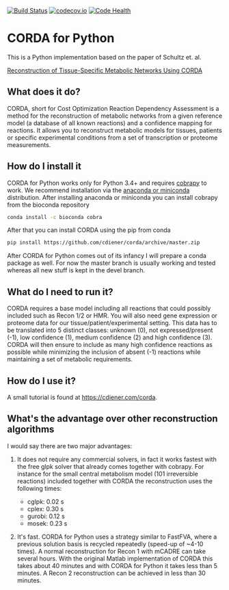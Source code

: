 [![Build Status](https://travis-ci.org/cdiener/corda.svg?branch=master)](https://travis-ci.org/cdiener/corda)
[![codecov.io](https://codecov.io/github/cdiener/corda/coverage.svg?branch=master)](https://codecov.io/github/cdiener/corda?branch=master)
[![Code Health](https://landscape.io/github/cdiener/corda/master/landscape.svg?style=flat)](https://landscape.io/github/cdiener/corda/master)

# CORDA for Python

This is a Python implementation based on the paper of Schultz et. al.

[Reconstruction of Tissue-Specific Metabolic Networks Using CORDA](http://journals.plos.org/ploscompbiol/article/authors?id=10.1371%2Fjournal.pcbi.1004808)

## What does it do?

CORDA, short for Cost Optimization Reaction Dependency Assessment is a method
for the reconstruction of metabolic networks from a given reference model
(a database of all known reactions) and a confidence mapping for reactions.
It allows you to reconstruct metabolic models for tissues, patients or specific
experimental conditions from a set of transcription or proteome measurements.

## How do I install it

CORDA for Python works only for Python 3.4+ and requires
[cobrapy](http://github.com/opencobra/cobrapy) to work. We recommend
installation via the [anaconda or miniconda](https://www.continuum.io/downloads)
distribution. After installing anaconda or miniconda you can install cobrapy
from the bioconda repository

```bash
conda install -c bioconda cobra
```
After that you can install CORDA using the pip from conda

```bash
pip install https://github.com/cdiener/corda/archive/master.zip
```

After CORDA for Python comes out of its infancy I will prepare a conda package
as well. For now the master branch is usually working and tested whereas all
new stuff is kept in the devel branch.

## What do I need to run it?

CORDA requires a base model including all reactions that could possibly included
such as Recon 1/2 or HMR. You will also need gene expression or proteome data
for our tissue/patient/experimental setting. This data has to be translated into
5 distinct classes: unknown (0), not expressed/present (-1), low confidence (1),
medium confidence (2) and high confidence (3). CORDA will then ensure to include
as many high confidence reactions as possible while minimizing the inclusion
of absent (-1) reactions while maintaining a set of metabolic requirements.

## How do I use it?

A small tutorial is found at https://cdiener.com/corda.

## What's the advantage over other reconstruction algorithms

I would say there are two major advantages:

1. It does not require any commercial solvers, in fact it works fastest with
   the free glpk solver that already comes together with cobrapy. For instance
   for the small central metabolism model (101 irreversible reactions) included
   together with CORDA the reconstruction uses the following times:

   - cglpk: 0.02 s
   - cplex: 0.30 s
   - gurobi: 0.12 s
   - mosek: 0.23 s


2. It's fast. CORDA for Python uses a strategy similar to FastFVA, where a previous
   solution basis is recycled repeatedly (speed-up of ~4-10 times). A normal
   reconstruction for Recon 1 with mCADRE can take several hours. With the original
   Matlab implementation of CORDA this takes about 40 minutes and with CORDA
   for Python it takes less than 5 minutes. A Recon 2 reconstruction can be
   achieved in less than 30 minutes.
